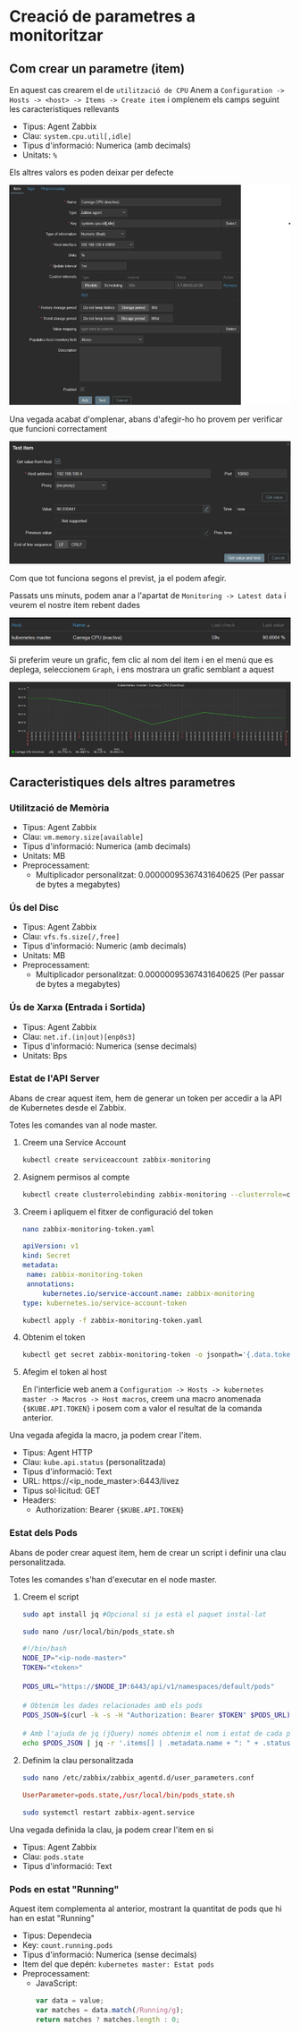 # Creació de parametres a monitoritzar

## Com crear un parametre (item)
En aquest cas crearem el de `utilització de CPU`
Anem a `Configuration -> Hosts -> <host> -> Items -> Create item` i omplenem els camps seguint les caracteristiques rellevants

- Tipus: Agent Zabbix
- Clau: `system.cpu.util[,idle]`
- Tipus d'informació: Numerica (amb decimals)
- Unitats: `%`

Els altres valors es poden deixar per defecte

![item](../.Images/zabbix/item.png) 

Una vegada acabat d'omplenar, abans d'afegir-ho ho provem per verificar que funcioni correctament

![item_test](../.Images/zabbix/item_test.png)

Com que tot funciona segons el previst, ja el podem afegir.

Passats uns minuts, podem anar a l'apartat de `Monitoring -> Latest data` i veurem el nostre item rebent dades

![item_latest](../.Images/zabbix/item_latest.png)

Si preferim veure un grafic, fem clic al nom del item i en el menú que es deplega, seleccionem `Graph`, i ens mostrara un grafic semblant a aquest

![item_graph](../.Images/zabbix/item_graph.png)


## Caracteristiques dels altres parametres

### Utilització de Memòria
- Tipus: Agent Zabbix
- Clau: `vm.memory.size[available]`
- Tipus d'informació: Numerica (amb decimals)
- Unitats: MB
- Preprocessament:
  - Multiplicador personalitzat: 0.00000095367431640625 (Per passar de bytes a megabytes)
  
### Ús del Disc
- Tipus: Agent Zabbix
- Clau: `vfs.fs.size[/,free]`
- Tipus d'informació: Numeric (amb decimals)
- Unitats: MB
- Preprocessament:
  - Multiplicador personalitzat: 0.00000095367431640625 (Per passar de bytes a megabytes)

### Ús de Xarxa (Entrada i Sortida)
- Tipus: Agent Zabbix
- Clau: `net.if.(in|out)[enp0s3]`
- Tipus d'informació: Numerica (sense decimals)
- Unitats: Bps

### Estat de l'API Server
Abans de crear aquest item, hem de generar un token per accedir a la API de Kubernetes desde el Zabbix.

Totes les comandes van al node master.

1. Creem una Service Account
   
    ```bash
    kubectl create serviceaccount zabbix-monitoring
    ```

2. Asignem permisos al compte
   
   ```bash
   kubectl create clusterrolebinding zabbix-monitoring --clusterrole=cluster-admin --serviceaccount=default:zabbix-monitoring
   ```

3. Creem i apliquem el fitxer de configuració del token
   
   ```bash
   nano zabbix-monitoring-token.yaml
   ```
   ```yaml
   apiVersion: v1
   kind: Secret
   metadata:
    name: zabbix-monitoring-token
    annotations:
        kubernetes.io/service-account.name: zabbix-monitoring
   type: kubernetes.io/service-account-token
   ```
   ```bash
   kubectl apply -f zabbix-monitoring-token.yaml
   ```

4. Obtenim el token
   
   ```bash
   kubectl get secret zabbix-monitoring-token -o jsonpath='{.data.token}' | base64 --decode
   ```

5. Afegim el token al host
   
   En l'interficie web anem a `Configuration -> Hosts -> kubernetes master -> Macros -> Host macros`, creem una macro anomenada `{$KUBE.API.TOKEN}` i posem com a valor el resultat de la comanda anterior.

Una vegada afegida la macro, ja podem crear l'item.

- Tipus: Agent HTTP
- Clau: `kube.api.status` (personalitzada)
- Tipus d'informació: Text
- URL: https://<ip_node_master>:6443/livez
- Tipus sol·licitud: GET
- Headers:
  - Authorization: Bearer `{$KUBE.API.TOKEN}`

### Estat dels Pods
Abans de poder crear aquest item, hem de crear un script i definir una clau personalitzada.

Totes les comandes s'han d'executar en el node master.

1. Creem el script 
   
   ```bash
   sudo apt install jq #Opcional si ja està el paquet instal·lat
   ```
   ```bash
   sudo nano /usr/local/bin/pods_state.sh
   ```
   ```bash
   #!/bin/bash
   NODE_IP="<ip-node-master>"
   TOKEN="<token>"
   
   PODS_URL="https://$NODE_IP:6443/api/v1/namespaces/default/pods"
   
   # Obtenim les dades relacionades amb els pods
   PODS_JSON=$(curl -k -s -H "Authorization: Bearer $TOKEN" $PODS_URL)
   
   # Amb l'ajuda de jq (jQuery) només obtenim el nom i estat de cada pod 
   echo $PODS_JSON | jq -r '.items[] | .metadata.name + ": " + .status.phase'
   ```

2. Definim la clau personalitzada
   
   ```bash
   sudo nano /etc/zabbix/zabbix_agentd.d/user_parameters.conf
   ```

   ```conf
   UserParameter=pods.state,/usr/local/bin/pods_state.sh
   ```

   ```bash 
   sudo systemctl restart zabbix-agent.service
   ```

Una vegada definida la clau, ja podem crear l'item en si

- Tipus: Agent Zabbix
- Clau: `pods.state`
- Tipus d'informació: Text

### Pods en estat "Running"
Aquest item complementa al anterior, mostrant la quantitat de pods que hi han en estat "Running"

- Tipus: Dependecia
- Key: `count.running.pods`
- Tipus d'informació: Numerica (sense decimals)
- Item del que depén: `kubernetes master: Estat pods`
- Preprocessament:
  - JavaScript: 
      ```js
      var data = value;
      var matches = data.match(/Running/g);
      return matches ? matches.length : 0;
      ```